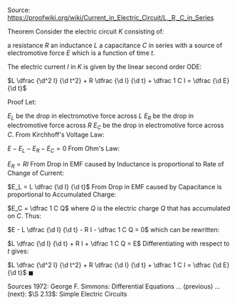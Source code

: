 # 

Source: https://proofwiki.org/wiki/Current_in_Electric_Circuit/L,_R,_C_in_Series

Theorem
Consider the electric circuit $K$ consisting of:

a resistance $R$
an inductance $L$
a capacitance $C$
in series with a source of electromotive force $E$ which is a function of time $t$.



The electric current $I$ in $K$ is given by the linear second order ODE:

$L \dfrac {\d^2 I} {\d t^2} + R \dfrac {\d I} {\d t} + \dfrac 1 C I = \dfrac {\d E} {\d t}$


Proof
Let:

$E_L$ be the drop in electromotive force across $L$
$E_R$ be the drop in electromotive force across $R$
$E_C$ be the drop in electromotive force across $C$.
From Kirchhoff's Voltage Law:

$E - E_L - E_R - E_C = 0$
From Ohm's Law:

$E_R = R I$
From Drop in EMF caused by Inductance is proportional to Rate of Change of Current:

$E_L = L \dfrac {\d I} {\d t}$
From Drop in EMF caused by Capacitance is proportional to Accumulated Charge:

$E_C = \dfrac 1 C Q$
where $Q$ is the electric charge $Q$ that has accumulated on $C$.
Thus:

$E - L \dfrac {\d I} {\d t} - R I - \dfrac 1 C Q = 0$
which can be rewritten:

$L \dfrac {\d I} {\d t} + R I + \dfrac 1 C Q = E$
Differentiating with respect to $t$ gives:

$L \dfrac {\d^2 I} {\d t^2} + R \dfrac {\d I} {\d t} + \dfrac 1 C I = \dfrac {\d E} {\d t}$
$\blacksquare$


Sources
1972: George F. Simmons: Differential Equations ... (previous) ... (next): $\S 2.13$: Simple Electric Circuits




